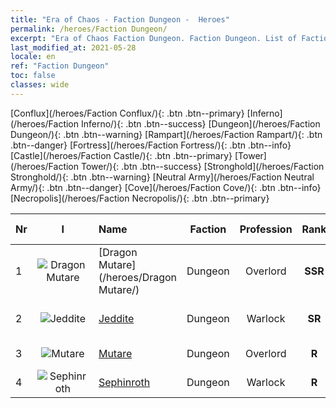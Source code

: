 ```yaml
---
title: "Era of Chaos - Faction Dungeon -  Heroes"
permalink: /heroes/Faction Dungeon/
excerpt: "Era of Chaos Faction Dungeon. Faction Dungeon. List of Faction  in Era of Chaos"
last_modified_at: 2021-05-28
locale: en
ref: "Faction Dungeon"
toc: false
classes: wide
---
```

 [Conflux](/heroes/Faction Conflux/){: .btn .btn--primary} [Inferno](/heroes/Faction Inferno/){: .btn .btn--success} [Dungeon](/heroes/Faction Dungeon/){: .btn .btn--warning} [Rampart](/heroes/Faction Rampart/){: .btn .btn--danger} [Fortress](/heroes/Faction Fortress/){: .btn .btn--info} [Castle](/heroes/Faction Castle/){: .btn .btn--primary} [Tower](/heroes/Faction Tower/){: .btn .btn--success} [Stronghold](/heroes/Faction Stronghold/){: .btn .btn--warning} [Neutral Army](/heroes/Faction Neutral Army/){: .btn .btn--danger} [Cove](/heroes/Faction Cove/){: .btn .btn--info} [Necropolis](/heroes/Faction Necropolis/){: .btn .btn--primary} 

  | Nr |  I |    Name    |  Faction  |  Profession   |  Rank  |    Specialty     | User Rate  | 
  |:---|:--:|:-----------|:-------:|:-------------:|:------:|:-----------------|:----:|
  | 1 | ![Dragon Mutare](/images/h/h_MutareDrake.jpg) | [Dragon Mutare](/heroes/Dragon Mutare/) | Dungeon | Overlord | **SSR** |  Dragon Awakes | SSR |
  | 2 | ![Jeddite](/images/h/h_Jeddite.jpg) | [Jeddite](/heroes/Jeddite/) | Dungeon | Warlock | **SR** |  The Cycle of Life | SR |
  | 3 | ![Mutare](/images/h/h_Mutare.jpg) | [Mutare](/heroes/Mutare/) | Dungeon | Overlord | **R** |  Dungeon Torrent | R |
  | 4 | ![Sephinroth](/images/h/h_Sephinroth.jpg) | [Sephinroth](/heroes/Sephinroth/) | Dungeon | Warlock | **R** |  Crystal Stare | R |
